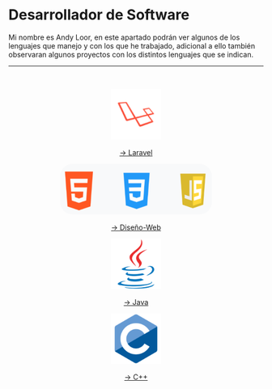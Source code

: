 # Desarrollador de Software

Mi nombre es Andy Loor, en este apartado podrán ver algunos de los lenguajes que manejo y con los que he trabajado, adicional a ello también observaran algunos proyectos con los distintos lenguajes que se indican.
<br>
<hr>
<br>
<p align="center"><img src="https://github.com/Andineitor/Andy_Loor/blob/Portafolio/asset/laravel_icon_130892.png" alt="Laravel" style="height: 100px; width: 100px;"></p>

<p align="center"><a  href="https://github.com/Andineitor/Andy_Loor/tree/Laravel" style="center">-> Laravel</a></p>

<p align="center"><img src="https://github.com/Andineitor/Andy_Loor/blob/Portafolio/asset/disenio.png" alt="Laravel" style="height: 100px; width: 300px; border-radius: 25px;"></p>

<p align="center"><a  href="https://github.com/Andineitor/Andy_Loor/tree/dise%C3%B1o-web" style="center">-> Diseño-Web</a></p>

<p align="center"><img src="https://github.com/Andineitor/Andy_Loor/blob/Portafolio/asset/java.png" alt="Laravel" style="height: 100px; width: 100px;"></p>

<p align="center"><a  href="https://github.com/Andineitor/Andy_Loor/tree/Java" style="center ">-> Java</a></p>

<p align="center"><img src="https://github.com/Andineitor/Andy_Loor/blob/Portafolio/asset/c.png" alt="Laravel" style="height: 100px; width: 100px;"></p>

<p align="center"><a  href="https://github.com/Andineitor/Andy_Loor/tree/C++" style="center background-color: white;">-> C++</a></p>

